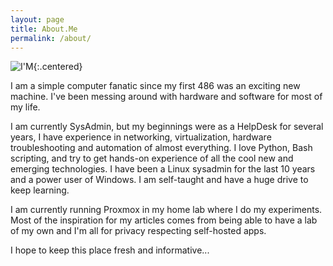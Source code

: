 ```yaml
---
layout: page
title: About.Me
permalink: /about/
---
```


![I'M](/assets/1579819582680.jpeg){:.centered}

I am a simple computer fanatic since my first 486 was an exciting new machine. I've been messing around with hardware and software for most of my life.

I am currently SysAdmin, but my beginnings were as a HelpDesk for several years, I have experience in networking, virtualization, hardware troubleshooting and automation of almost everything. I love Python, Bash scripting, and try to get hands-on experience of all the cool new and emerging technologies. I have been a Linux sysadmin for the last 10 years and a power user of Windows. I am self-taught and have a huge drive to keep learning.

I am currently running Proxmox in my home lab where I do my experiments. Most of the inspiration for my articles comes from being able to have a lab of my own and I'm all for privacy respecting self-hosted apps.

I hope to keep this place fresh and informative...
